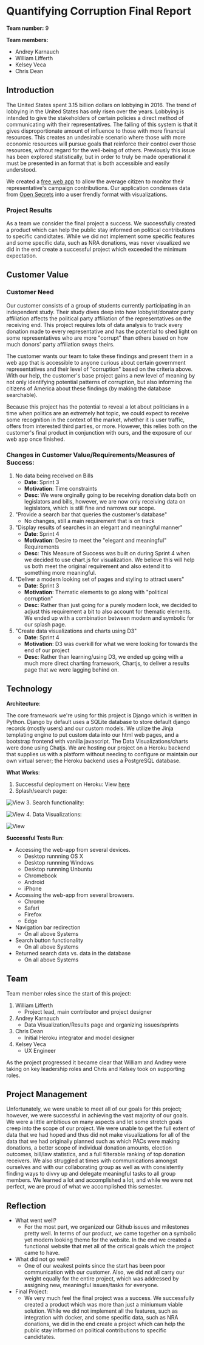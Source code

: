 # Quantifying Corruption Final Report
**Team number:** 9  

**Team members:**
- Andrey Karnauch  
- William Lifferth  
- Kelsey Veca  
- Chris Dean  

## Introduction
The United States spent 3.15 billion dollars on lobbying in 2016. The trend of lobbying in the United States
has only risen over the years. Lobbying is intended to give the stakeholders of certain policies a direct method
of communicating with their representatives. The failing of this system is that it gives disproportionate amount
of influence to those with more financial resources. This creates an undesirable scenario where those with more
economic resources will pursue goals that reinforce their control over those resources, without regard for the
well-being of others. Previously this issue has been explored statistically, but in order to truly be made operational it must be presented in an format that is both accessible and easily understood.

We created a [free web app](http://quantifying-corruption.herokuapp.com/) to allow the average citizen to monitor their representative's campaign contributions. Our application condenses data from [Open Secrets](http://www.opensecrets.org) into a user frendly format with visualizations.

### Project Results
As a team we consider the final project a success. We successfully created a product which can help the public stay informed on political contributions to specific candidtates. While we did not implement some specific features and some specific data, such as NRA donations, was never visualized we did in the end create a successful project which exceeded the minimum expectation.

## Customer Value
### Customer Need
Our customer consists of a group of students currently participating in an independent study. Their study dives deep into how lobbyist/donator party affiliation affects the political party affiliation of the representatives on the receiving end. This project requires lots of data analysis to track every donation made to every representative and has the potential to shed light on some representatives who are more "corrupt" than others based on how much donors' party affiliation sways theirs.

The customer wants our team to take these findings and present them in a web app that is accessible to anyone curious about certain government representatives and their level of "corruption" based on the criteria above. With our help, the customer's base project gains a new level of meaning by not only identifying potential patterns of corruption, but also informing the citizens of America about these findings (by making the database searchable).

Because this project has the potential to reveal a lot about politicians in a time when politics are an extremely hot topic, we could expect to receive some recognition in the context of the market, whether it is user traffic, offers from interested third parties, or more. However, this relies both on the customer's final product in conjunction with ours, and the exposure of our web app once finished.

### Changes in Customer Value/Requirements/Measures of Success:
1. No data being received on Bills
   - **Date**: Sprint 3
   - **Motivation**: Time constraints
   - **Desc**: We were orginally going to be receiving donation data both on legislators and bills, however, we are now only receiving data on legislators, which is still fine and narrows our scope.
2. "Provide a search bar that queries the customer's database"
   - No changes, still a main requirement that is on track
3. "Display results of searches in an elegant and meaningful manner"
   - **Date**: Sprint 4
   - **Motivation**: Desire to meet the "elegant and meaningful" Requirements
   - **Desc**: This Measure of Success was built on during Sprint 4 when we decided to use chart.js for visualization. We believe this will help us both meet the original requirement and also extend it to something more meaningful.
4. "Deliver a modern looking set of pages and styling to attract users"
   - **Date**: Sprint 3
   - **Motivation**: Thematic elements to go along with "political corruption"
   - **Desc**: Rather than just going for a purely modern look, we decided to adjust this requirement a bit to also account for thematic elements. We ended up with a combination between modern and symbolic for our splash page.
5. "Create data visualizations and charts using D3"
   - **Date**: Sprint 4
   - **Motivation**: D3 was overkill for what we were looking for towards the end of our project
   - **Desc**: Rather than learning/using D3, we ended up going with a much more direct charting framework, Chartjs, to deliver a results page that we were lagging behind on.
## Technology

**Architecture**:

The core framework we're using for this project is Django which is written in Python. Django by default uses a SQLite database to store default django records (mostly users) and our custom models. We utilize the Jinja templating engine to put custom data into our html web pages, and a bootstrap frontend with vanilla javascript. The Data Visualizations/charts were done using Chatjs. We are hosting our project on a Heroku backend that supplies us with a platform without needing to configure or maintain our own virtual server; the Heroku backend uses a PostgreSQL database.

**What Works**:
  1. Successful deployment on Heroku: View [here](http://quantifying-corruption.herokuapp.com/)
  2. Splash/search page:

  ![View](https://i.imgur.com/AHjr1dy.jpg)
  3. Search functionality:

  ![View](https://i.imgur.com/BfFvzvw.jpg)
  4. Data Visualizations: 
  
  ![View](visualizations.png)

**Successful Tests Run**:
  - Accessing the web-app from several devices.
    - Desktop runnning OS X
    - Desktop runnning Windows
    - Desktop runnning Unbuntu
    - Chromebook
    - Android
    - iPhone
  - Accessing the web-app from several browsers.
    - Chrome
    - Safari
    - Firefox
    - Edge
  - Navigation bar redirection
    - On all above Systems
  - Search button functionality
    - On all above Systems
  - Returned search data vs. data in the database
    - On all above Systems

## Team
Team member roles since the start of this project:
  1. William Lifferth
     - Project lead, main contributor and project designer
  2. Andrey Karnauch
     - Data Visualization/Results page and organizing issues/sprints
  3. Chris Dean
     - Initial Heroku integrator and model designer
  4. Kelsey Veca
     - UX Engineer

As the project progressed it became clear that William and Andrey were taking on key leadership roles and Chris and Kelsey took on supporting roles.

## Project Management
Unfortunately, we were unable to meet all of our goals for this project; however, we were successful in achieving the vast majority of our goals. We were a little ambitious on many aspects and let some stretch goals creep into the scope of our project. We were unable to get the full extent of data that we had hoped and thus did not make visualizations for all of the data that we had originally planned such as which PACs were making donations, a better scope of individual donation amounts, election outcomes, bill/law statistics, and a full filterable ranking of top donation receivers. We also struggled at times with communications amongst ourselves and with our collaborating group as well as with consistently finding ways to divvy up and delegate meaningful tasks to all group members. We learned a lot and accomplished a lot, and while we were not perfect, we are proud of what we accomplished this semester.

## Reflection
- What went well?
  - For the most part, we organized our Github issues and milestones pretty well. In terms of our product, we came together on a symbolic yet modern looking theme for the website. In the end we created a functional website that met all of the critical goals which the project came to have.
- What did not go well?
  - One of our weakest points since the start has been poor communication with our customer. Also, we did not all carry our weight equally for the entire project, which was addressed by assigning new, meaningful issues/tasks for everyone.
- Final Project:
  - We very much feel the final project was a success. We successfully created a product which was more than just a miniumum viable solution. While we did not implement all the features, such as integration with docker, and some specific data, such as NRA donations, we did in the end create a project which can help the public stay informed on political contributions to specific candidtates.
